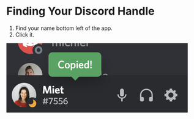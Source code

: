 # Finding Your Discord Handle

1. Find your name bottom left of the app.
2. Click it.

![It&apos;s that easy](../../.gitbook/assets/screenshot-2021-06-04-at-18.52.08.png)

